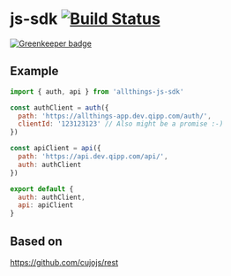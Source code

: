 # js-sdk [![Build Status](https://travis-ci.org/allthings/js-sdk.svg?branch=master)](https://travis-ci.org/qipp/js-sdk)

[![Greenkeeper badge](https://badges.greenkeeper.io/allthings/js-sdk.svg)](https://greenkeeper.io/)

## Example

```js
import { auth, api } from 'allthings-js-sdk'

const authClient = auth({
  path: 'https://allthings-app.dev.qipp.com/auth/',
  clientId: '123123123' // Also might be a promise :-)
})

const apiClient = api({
  path: 'https://api.dev.qipp.com/api/',
  auth: authClient
})

export default {
  auth: authClient,
  api: apiClient
}
```

## Based on

https://github.com/cujojs/rest
